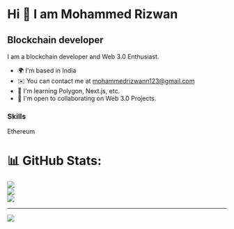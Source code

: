 Hi 👋 I am Mohammed Rizwan
================================

Blockchain developer
--------------------

I am a blockchain developer and Web 3.0 Enthusiast. 

* 🌍  I'm based in India
* ✉️  You can contact me at [mohammedrizwann123@gmail.com](mailto:mohammedrizwann123@gmail.com)
* 🧠  I'm learning Polygon, Next.js, etc.
* 🤝  I'm open to collaborating on Web 3.0 Projects.

### Skills

Ethereum

# 📊 GitHub Stats:
![](https://github-readme-stats.vercel.app/api?username=mohammedrizwann123&theme=dark&hide_border=false&include_all_commits=false&count_private=false)<br/>
![](https://github-readme-streak-stats.herokuapp.com/?user=mohammedrizwann123&theme=dark&hide_border=false)<br/>
![](https://github-readme-stats.vercel.app/api/top-langs/?username=mohammedrizwann123&theme=dark&hide_border=false&include_all_commits=false&count_private=false&layout=compact)

---
[![](https://visitcount.itsvg.in/api?id=mohammedrizwann123&icon=6&color=0)](https://visitcount.itsvg.in)

<!-- Proudly created with GPRM ( https://gprm.itsvg.in ) -->
